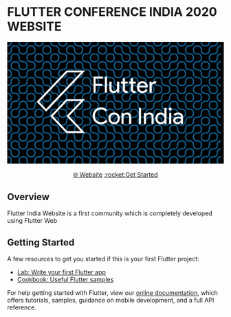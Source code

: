 # FLUTTER CONFERENCE INDIA 2020 WEBSITE

<p align="center">
<img width="800px"  src="github_images/poster.png">
</p>

<p align="center">
<a href="https://flutterindia.dev/">&#127760; Website</a>
<span class="tab"></span>
<a href="#getting-started">:rocket:Get Started</a>
</p>

## Overview
Flutter India Website is a first community which is completely developed using Flutter Web

## Getting Started

A few resources to get you started if this is your first Flutter project:

* [Lab: Write your first Flutter app](https://flutter.dev/docs/get-started/codelab)
* [Cookbook: Useful Flutter samples](https://flutter.dev/docs/cookbook)

For help getting started with Flutter, view our
[online documentation](https://flutter.dev/docs), which offers tutorials, 
samples, guidance on mobile development, and a full API reference.
